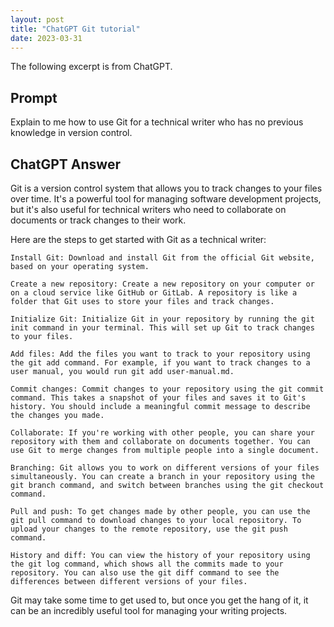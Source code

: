 ```yaml
---
layout: post
title: "ChatGPT Git tutorial"
date: 2023-03-31
---
```


The following excerpt is from ChatGPT.

## Prompt

Explain to me how to use Git for a technical writer who has no previous knowledge in version control.

## ChatGPT Answer

Git is a version control system that allows you to track changes to your files over time. It's a powerful tool for managing software development projects, but it's also useful for technical writers who need to collaborate on documents or track changes to their work.

Here are the steps to get started with Git as a technical writer:

    Install Git: Download and install Git from the official Git website, based on your operating system.

    Create a new repository: Create a new repository on your computer or on a cloud service like GitHub or GitLab. A repository is like a folder that Git uses to store your files and track changes.

    Initialize Git: Initialize Git in your repository by running the git init command in your terminal. This will set up Git to track changes to your files.

    Add files: Add the files you want to track to your repository using the git add command. For example, if you want to track changes to a user manual, you would run git add user-manual.md.

    Commit changes: Commit changes to your repository using the git commit command. This takes a snapshot of your files and saves it to Git's history. You should include a meaningful commit message to describe the changes you made.

    Collaborate: If you're working with other people, you can share your repository with them and collaborate on documents together. You can use Git to merge changes from multiple people into a single document.

    Branching: Git allows you to work on different versions of your files simultaneously. You can create a branch in your repository using the git branch command, and switch between branches using the git checkout command.

    Pull and push: To get changes made by other people, you can use the git pull command to download changes to your local repository. To upload your changes to the remote repository, use the git push command.

    History and diff: You can view the history of your repository using the git log command, which shows all the commits made to your repository. You can also use the git diff command to see the differences between different versions of your files.

Git may take some time to get used to, but once you get the hang of it, it can be an incredibly useful tool for managing your writing projects.